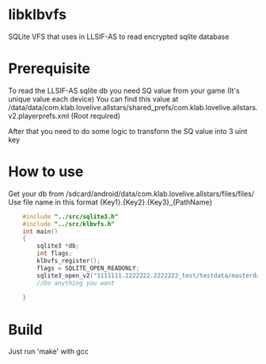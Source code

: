 # libklbvfs

SQLite VFS that uses in LLSIF-AS to read encrypted sqlite database

# Prerequisite

To read the LLSIF-AS sqlite db you need SQ value from your game (It's unique value each device)
You can find this value at
/data/data/com.klab.lovelive.allstars/shared_prefs/com.klab.lovelive.allstars.v2.playerprefs.xml (Root required)

After that you need to do some logic to transform the SQ value into 3 uint key 

# How to use
Get your db from /sdcard/android/data/com.klab.lovelive.allstars/files/files/
Use file name in this format {Key1}.{Key2}.{Key3}_{PathName}
```c
    #include "../src/sqlite3.h"
	#include "../src/klbvfs.h"
	int main()
	{
		sqlite3 *db;
		int flags;
		klbvfs_register();
		flags = SQLITE_OPEN_READONLY;
		sqlite3_open_v2("1111111.2222222.2222222_test/testdata/masterdata.db_60e49317aa15e662f5911fce8237264a8703122a4.db", &db, flags, NULL);
		//Do anything you want
		
	}

```
# Build
Just run 'make' with gcc
